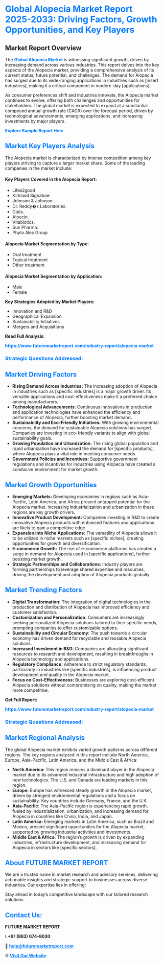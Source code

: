 <h1 style="color: #007BFF;">Global Alopecia Market Report 2025-2033: Driving Factors, Growth Opportunities, and Key Players</h1>

<section id="overview">
<h2>Market Report Overview</h2>
<p>The <a href="https://www.futuremarketreport.com/industry-report/alopecia-market" style="color: #007BFF; text-decoration: none;"><strong>Global Alopecia Market</strong></a> is witnessing significant growth, driven by increasing demand across various industries. This report delves into the key aspects of the Alopecia market, providing a comprehensive analysis of its current status, future potential, and challenges. The demand for Alopecia has surged due to its wide-ranging applications in industries such as [insert industries], making it a critical component in modern-day [applications].</p>
<p>As consumer preferences shift and industries innovate, the Alopecia market continues to evolve, offering both challenges and opportunities for stakeholders. The global market is expected to expand at a substantial compound annual growth rate (CAGR) over the forecast period, driven by technological advancements, emerging applications, and increasing investments by major players.</p>
</section>

<section id="overview">
<p><a href="https://www.futuremarketreport.com/request-sample/reportId=63129" style="color: #007BFF; text-decoration: none;"><strong>Explore Sample Report Here</strong></a></p>
</section>

<section id="key-players">
<h2 style="color: #007BFF;">Market Key Players Analysis</h2>
<p>The Alopecia market is characterized by intense competition among key players striving to capture a larger market share. Some of the leading companies in the market include:</p>
<h4>Key Players Covered in the Alopecia Report:</h4>
<ul><li>Lifes2good</li><li>Kirkland Signature</li><li>Johnson &amp; Johnson</li><li>Dr. Reddy�s Laboratories.</li><li>Cipla.</li><li>Alpecin.</li><li>Vitabiotics.</li><li>Sun Pharma.</li><li>Phyto Ales Group</li></ul>
<h4>Alopecia Market Segmentation by Type:</h4>
<ul><li>Oral treatment</li><li>Topical treatment</li><li>Other treatment</li></ul>

<h4>Alopecia Market Segmentation by Application:</h4>
<ul><li>Male</li><li>Female</li></ul>
<p><strong>Key Strategies Adopted by Market Players:</strong></p>
<ul>
<li>Innovation and R&D</li>
<li>Geographical Expansion</li>
<li>Sustainability Initiatives</li>
<li>Mergers and Acquisitions</li>
</ul>
</section>

<section>
<p><strong>Read Full Analysis: </strong></p><a href="https://www.futuremarketreport.com/industry-report/alopecia-market" style="color: #007BFF; text-decoration: none;"><strong>https://www.futuremarketreport.com/industry-report/alopecia-market</strong></a>
<h3 style="color: #007BFF;">Strategic Questions Addressed:</h3>
</section>

<section id="driving-factors">
<h2 style="color: #007BFF;">Market Driving Factors</h2>
<ul>
<li><strong>Rising Demand Across Industries:</strong> The increasing adoption of Alopecia in industries such as [specific industries] is a major growth driver. Its versatile applications and cost-effectiveness make it a preferred choice among manufacturers.</li>
<li><strong>Technological Advancements:</strong> Continuous innovations in production and application technologies have enhanced the efficiency and performance of Alopecia, further boosting market demand.</li>
<li><strong>Sustainability and Eco-Friendly Initiatives:</strong> With growing environmental concerns, the demand for sustainable Alopecia solutions has surged. Companies are investing in eco-friendly variants to align with global sustainability goals.</li>
<li><strong>Growing Population and Urbanization:</strong> The rising global population and rapid urbanization have increased the demand for [specific products], where Alopecia plays a vital role in meeting consumer needs.</li>
<li><strong>Government Policies and Incentives:</strong> Supportive government regulations and incentives for industries using Alopecia have created a conducive environment for market growth.</li>
</ul>
</section>

<section id="growth-opportunities">
<h2 style="color: #007BFF;">Market Growth Opportunities</h2>
<ul>
<li><strong>Emerging Markets:</strong> Developing economies in regions such as Asia-Pacific, Latin America, and Africa present untapped potential for the Alopecia market. Increasing industrialization and urbanization in these regions are key growth drivers.</li>
<li><strong>Innovative Product Development:</strong> Companies investing in R&D to create innovative Alopecia products with enhanced features and applications are likely to gain a competitive edge.</li>
<li><strong>Expansion into Niche Applications:</strong> The versatility of Alopecia allows it to be utilized in niche markets such as [specific niches], creating opportunities for growth and diversification.</li>
<li><strong>E-commerce Growth:</strong> The rise of e-commerce platforms has created a surge in demand for Alopecia used in [specific applications], further boosting market growth.</li>
<li><strong>Strategic Partnerships and Collaborations:</strong> Industry players are forming partnerships to leverage shared expertise and resources, driving the development and adoption of Alopecia products globally.</li>
</ul>
</section>

<section id="trending-factors">
<h2 style="color: #007BFF;">Market Trending Factors</h2>
<ul>
<li><strong>Digital Transformation:</strong> The integration of digital technologies in the production and distribution of Alopecia has improved efficiency and customer satisfaction.</li>
<li><strong>Customization and Personalization:</strong> Consumers are increasingly seeking personalized Alopecia solutions tailored to their specific needs, prompting companies to offer customizable options.</li>
<li><strong>Sustainability and Circular Economy:</strong> The push towards a circular economy has driven demand for recyclable and reusable Alopecia solutions.</li>
<li><strong>Increased Investment in R&D:</strong> Companies are allocating significant resources to research and development, resulting in breakthroughs in Alopecia technology and applications.</li>
<li><strong>Regulatory Compliance:</strong> Adherence to strict regulatory standards, particularly in industries like [specific industries], is influencing product development and quality in the Alopecia market.</li>
<li><strong>Focus on Cost-Effectiveness:</strong> Businesses are exploring cost-efficient Alopecia solutions without compromising on quality, making the market more competitive.</li>
</ul>
</section>

<section>
<p><strong>Get Full Report: </strong></p><a href="https://www.futuremarketreport.com/industry-report/alopecia-market" style="color: #007BFF; text-decoration: none;"><strong>https://www.futuremarketreport.com/industry-report/alopecia-market</strong></a>
<h3 style="color: #007BFF;">Strategic Questions Addressed:</h3>
</section>


<section id="regional-analysis">
<h2 style="color: #007BFF;">Market Regional Analysis</h2>
<p>The global Alopecia market exhibits varied growth patterns across different regions. The key regions analyzed in this report include North America, Europe, Asia-Pacific, Latin America, and the Middle East & Africa:</p>
<ul>
<li><strong>North America:</strong> This region remains a dominant player in the Alopecia market due to its advanced industrial infrastructure and high adoption of new technologies. The U.S. and Canada are leading markets in this region.</li>
<li><strong>Europe:</strong> Europe has witnessed steady growth in the Alopecia market, driven by stringent environmental regulations and a focus on sustainability. Key countries include Germany, France, and the U.K.</li>
<li><strong>Asia-Pacific:</strong> The Asia-Pacific region is experiencing rapid growth, fueled by industrialization, urbanization, and increasing demand for Alopecia in countries like China, India, and Japan.</li>
<li><strong>Latin America:</strong> Emerging markets in Latin America, such as Brazil and Mexico, present significant opportunities for the Alopecia market, supported by growing industrial activities and investments.</li>
<li><strong>Middle East & Africa:</strong> The region’s growth is driven by expanding industries, infrastructure development, and increasing demand for Alopecia in sectors like [specific sectors].</li>
</ul>
</section>

<footer>
<h2 style="color: #007BFF;">About FUTURE MARKET REPORT</h2>
<p>We are a trusted name in market research and advisory services, delivering actionable insights and strategic support to businesses across diverse industries. Our expertise lies in offering:</p>

<p>Stay ahead in today’s competitive landscape with our tailored research solutions.</p>

<h2 style="color: #007BFF;">Contact Us:</h2>
<p><strong>FUTURE MARKET REPORT</strong></p>
<p>📞 <strong>+91 (883) 074-8030</strong></p>
<p>📧 <strong><a href="mailto:help@futuremarketreport.com" style="color: #007BFF;">help@futuremarketreport.com</a></strong></p>
<p>🌐 <strong><a href="https://www.futuremarketreport.com/" style="color: #007BFF;">Visit Our Website</a></strong></p>
</footer>